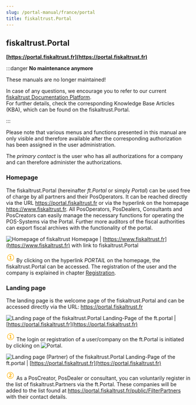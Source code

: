 ```yaml
---
slug: /portal-manual/france/portal
title: fiskaltrust.Portal
---
```


## fiskaltrust.Portal
**[https://portal.fiskaltrust.fr](https://portal.fiskaltrust.fr)**

:::danger **No maintenance anymore**

These manuals are no longer maintained! 

In case of any questions, we encourage you to refer to our current [fiskaltrust Documentation Platform](https://docs.fiskaltrust.cloud).  
For further details, check the corresponding Knowledge Base Articles (KBA), which can be found on the fiskaltrust.Portal.

:::

Please note that various menus and functions presented in this manual are only visible and therefore available after the corresponding authorization has been assigned in the user administration.

The _primary contact_ is the user who has all authorizations for a company and can therefore administer the authorizations.

### Homepage
The fiskaltrust.Portal (hereinafter _ft.Portal_ or simply _Portal_) can be used free of charge by all partners and their PosOperators. It can be reached directly via the URL https://portal.fiskaltrust.fr or via the hyperlink on the homepage https://www.fiskaltrust.fr.
All PosOperators, PosDealers, Consultants and PosCreators can easily manage the necessary functions for operating the POS-Systems via the Portal. Further more auditors of the fiscal authorities can export fiscal archives with the functionality of the portal.

![Homepage of fiskaltrust](images/www.fiskaltrust.fr/portal-homepage.png)
Homepage | [https://www.fiskaltrust.fr](https://www.fiskaltrust.fr) with link to fiskaltrust.Portal

![Number 1](../images/Numbers/circle-1o.png) By clicking on the hyperlink _PORTAIL_ on the homepage, the fiskaltrust.Portal can be accessed.
The registration of the user and the company is explained in chapter [Registration](registration-login.md#registration).

### Landing page<a name="landing-page"></a>
The landing page is the welcome page of the fiskaltrust.Portal and can be accessed directly via the URL: https://portal.fiskaltrust.fr

![Landing page of the fiskaltrust.Portal](images/www.fiskaltrust.fr/portal-landing-page.png)
Landing-Page of the ft.portal | [https://portal.fiskaltrust.fr](https://portal.fiskaltrust.fr)

![Number 1](../images/Numbers/circle-1o.png) The login or registration of a user/company on the ft.Portal is initiated by clicking on ![Portal](../images/Buttons/035.png "Portal").

![Landing page (Partner) of the fiskaltrust.Portal](images//www.fiskaltrust.fr/portal-landing-page-partner.png)
Landing-Page of the ft.portal | [https://portal.fiskaltrust.fr](https://portal.fiskaltrust.fr)

![Number 2](../images/Numbers/circle-2o.png) As a PosCreator, PosDealer or consultant, you can voluntarily register in the list of fiskaltrust.Partners via the ft.Portal. These companies will be added to the list found at https://portal.fiskaltrust.fr/public/FilterPartners with their contact details.
